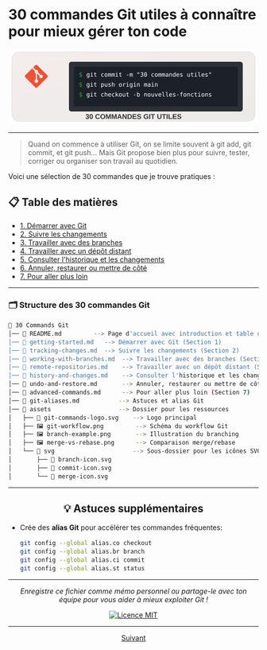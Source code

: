 
# 30 commandes Git utiles à connaître pour mieux gérer ton code

<div align="center">
  <img src="./assets/svg/git-commands-logo.svg" alt="Git 30 commandes utiles" width="500">
</div>

---

> Quand on commence à utiliser Git, on se limite souvent à git add, git commit, et git push...
> Mais Git propose bien plus pour suivre, tester, corriger ou organiser son travail au quotidien.

Voici une sélection de 30 commandes que je trouve pratiques :

## 📋 Table des matières

- [1. Démarrer avec Git](#1-démarrer-avec-git)
- [2. Suivre les changements](#2-suivre-les-changements)
- [3. Travailler avec des branches](#3-travailler-avec-des-branches)
- [4. Travailler avec un dépôt distant](#4-travailler-avec-un-dépôt-distant-ex--github)
- [5. Consulter l'historique et les changements](#5-consulter-lhistorique-et-les-changements)
- [6. Annuler, restaurer ou mettre de côté](#6-annuler-restaurer-ou-mettre-de-côté)
- [7. Pour aller plus loin](#7-pour-aller-plus-loin)

---
### 🗂️ Structure des 30 commandes Git

```bash
📂 30 Commands Git
│── 📄 README.md         --> Page d'accueil avec introduction et table des matières
│── 📄 getting-started.md   --> Démarrer avec Git (Section 1)
│── 📄 tracking-changes.md  --> Suivre les changements (Section 2)
│── 📄 working-with-branches.md  --> Travailler avec des branches (Section 3)
│── 📄 remote-repositories.md    --> Travailler avec un dépôt distant (Section 4)
│── 📄 history-and-changes.md    --> Consulter l'historique et les changements (Section 5)
│── 📄 undo-and-restore.md       --> Annuler, restaurer ou mettre de côté (Section 6)
│── 📄 advanced-commands.md      --> Pour aller plus loin (Section 7)
│── 📄 git-aliases.md           --> Astuces et alias Git
│── 📂 assets                   --> Dossier pour les ressources
│   ├── 📄 git-commands-logo.svg    --> Logo principal
│   ├── 🖼️ git-workflow.png         --> Schéma du workflow Git
│   ├── 🖼️ branch-example.png       --> Illustration du branching
│   ├── 🖼️ merge-vs-rebase.png      --> Comparaison merge/rebase
│   └── 📂 svg                      --> Sous-dossier pour les icônes SVG
│       ├── 📄 branch-icon.svg
│       ├── 📄 commit-icon.svg
│       └── 📄 merge-icon.svg
```

<!-- ## 3. Travailler avec des branches

| Commande | Description |
|----------|-------------|
| `git branch` | Affiche la liste des branches existantes. |
| `git branch nom_branche` | Crée une nouvelle branche. |
| `git checkout nom_branche` | Change de branche. |
| `git checkout -b nom_branche` | Crée une branche ET bascule dessus directement. |
| `git merge nom_branche` | Fusionne une branche dans celle en cours. |
| `git branch -d nom_branche` | Supprime une branche locale. |

## 4. Travailler avec un dépôt distant (ex : GitHub)

| Commande | Description |
|----------|-------------|
| `git remote -v` | Liste les dépôts distants (pour voir si ton projet est lié à GitHub). |
| `git remote add origin [url]` | Connecte ton dépôt local à un dépôt distant. |
| `git push origin branche` | Envoie ton code vers le dépôt distant. |
| `git pull origin branche` | Récupère et fusionne les modifs du dépôt distant. |
| `git fetch origin` | Récupère les modifs du dépôt sans les fusionner automatiquement. |

## 5. Consulter l'historique et les changements

| Commande | Description |
|----------|-------------|
| `git log` | Liste tous les commits effectués. |
| `git log --oneline` | Affiche les commits en version compacte. |
| `git diff` | Montre les différences non ajoutées (entre fichier modifié et version enregistrée). |
| `git diff --staged` | Montre les différences déjà ajoutées (en attente de commit). |

## 6. Annuler, restaurer ou mettre de côté

| Commande | Description |
|----------|-------------|
| `git reset fichier` | Enlève un fichier de la staging area (mais garde les modifs). |
| `git reset --hard [commit]` | Repart sur un ancien commit et supprime tout ce qu'il y a après. |
| `git stash` | Sauvegarde temporairement les modifs en cours (pour changer de branche sans perdre). |
| `git stash pop` | Récupère les modifications mises de côté. |

## 7. Pour aller plus loin

| Commande | Description |
|----------|-------------|
| `git rebase branche` | Rejoue les commits d'une branche sur une autre, pour un historique plus propre. |
| `git cherry-pick [commit]` | Applique un commit précis sur ta branche actuelle (sans tout fusionner). | -->

---

<div align="center">
  
## 💡 Astuces supplémentaires

</div>

- Crée des **alias Git** pour accélérer tes commandes fréquentes:
  ```bash
  git config --global alias.co checkout
  git config --global alias.br branch
  git config --global alias.ci commit
  git config --global alias.st status
  ```

<!-- - Utilise un **outil graphique** comme GitKraken, SourceTree ou l'intégration Git de ton IDE pour visualiser plus facilement les branches.

- Envisage d'utiliser un fichier `.gitignore` pour exclure automatiquement certains fichiers du versionnement (logs, fichiers de config, dossiers de dépendances...). -->

---

<div align="center">
  
*Enregistre ce fichier comme mémo personnel ou partage-le avec ton équipe pour vous aider à mieux exploiter Git !*

[![Licence MIT](https://img.shields.io/badge/Licence-MIT-blue.svg)](LICENSE)

---

</div>
<p align="center">
  <a href="Cmd-Git/demarrer-Git.md">Suivant</a>
</p>

